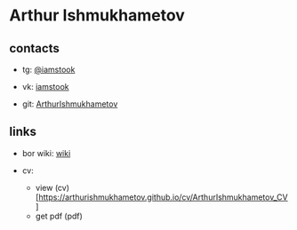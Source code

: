 # Arthur Ishmukhametov

## contacts

* tg: [@iamstook](tlgg.ru/iamstook)

* vk: [iamstook](https://vk.com/iamstook)

* git: [ArthurIshmukhametov](https://github.com/ArthurIshmukhametov)

## links

* bor wiki: [wiki](https://arthurishmukhametov.github.io/bor/wiki/main)

* cv: 
  * view (cv)[https://arthurishmukhametov.github.io/cv/ArthurIshmukhametov_CV]
  * get pdf (pdf)
